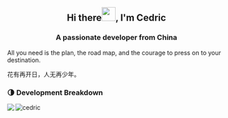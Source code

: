 <!-- ### Hi there 👋 -->

<!--
**Cedric0927/Cedric0927** is a ✨ _special_ ✨ repository because its `README.md` (this file) appears on your GitHub profile.

Here are some ideas to get you started:

- 🔭 I’m currently working on ...
- 🌱 I’m currently learning ...
- 👯 I’m looking to collaborate on ...
- 🤔 I’m looking for help with ...
- 💬 Ask me about ...
- 📫 How to reach me: ...
- 😄 Pronouns: ...
- ⚡ Fun fact: ...
-->
<h2 align="center">Hi there<img src="https://cdn.jsdelivr.net/gh/dmego/images/img/Hi.gif" height="32" />, I'm Cedric </h2>
<h3 align="center">A passionate developer from China</h3>

All you need is the plan, the road map, and the courage to press on to your destination.

花有再开日，人无再少年。


### 🌗 Development Breakdown

<img src="https://komarev.com/ghpvc/?username=Cedric0927" alt="cedric" />
<img align="left" src="https://readme-stats-dmego.vercel.app/api?username=Cedric0927&show_icons=true&icon_color=1573B3&hide_title=true&text_color=718096&bg_color=00000000&hide_border=true"/>

<!-- <a href="https://github.com/anuraghazra/github-readme-stats">
  <img align="center" src="https://github-readme-stats.vercel.app/api?username=Cedric0927&count_private=true&show_icons=true&theme=dark" />
</a>
<a href="https://github.com/anuraghazra/convoychat">
  <img align="center" src="https://github-readme-stats.vercel.app/api/top-langs/?username=Cedric0927&langs_count=8&theme=dark&count_private=true&layout=compact&hide=javascript,html,css,CoffeeScript&card_width=250" />
</a> -->
